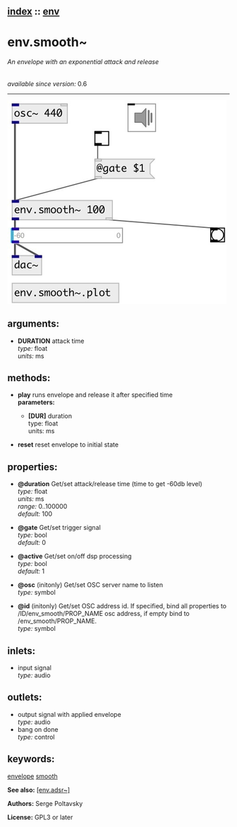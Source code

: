[index](index.html) :: [env](category_env.html)
---

# env.smooth~

###### An envelope with an exponential attack and release

*available since version:* 0.6

---




[![example](../examples/img/env.smooth~.jpg)](../examples/pd/env.smooth~.pd)



## arguments:

* **DURATION**
attack time<br>
_type:_ float<br>
_units:_ ms<br>



## methods:

* **play**
runs envelope and release it after specified time<br>
  __parameters:__
  - **[DUR]** duration<br>
    type: float <br>
    units: ms <br>

* **reset**
reset envelope to initial state<br>




## properties:

* **@duration** 
Get/set attack/release time (time to get -60db level)<br>
_type:_ float<br>
_units:_ ms<br>
_range:_ 0..100000<br>
_default:_ 100<br>

* **@gate** 
Get/set trigger signal<br>
_type:_ bool<br>
_default:_ 0<br>

* **@active** 
Get/set on/off dsp processing<br>
_type:_ bool<br>
_default:_ 1<br>

* **@osc** (initonly)
Get/set OSC server name to listen<br>
_type:_ symbol<br>

* **@id** (initonly)
Get/set OSC address id. If specified, bind all properties to /ID/env_smooth/PROP_NAME
osc address, if empty bind to /env_smooth/PROP_NAME.<br>
_type:_ symbol<br>



## inlets:

* input signal<br>
_type:_ audio



## outlets:

* output signal with applied envelope<br>
_type:_ audio
* bang on done<br>
_type:_ control



## keywords:

[envelope](keywords/envelope.html)
[smooth](keywords/smooth.html)



**See also:**
[\[env.adsr~\]](env.adsr~.html)




**Authors:** Serge Poltavsky




**License:** GPL3 or later





